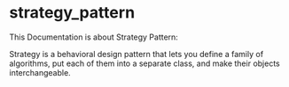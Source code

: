 # strategy_pattern

This Documentation is about Strategy Pattern:

Strategy is a behavioral design pattern that lets you define a family of algorithms, put each of them into a separate class, and make their objects interchangeable.

